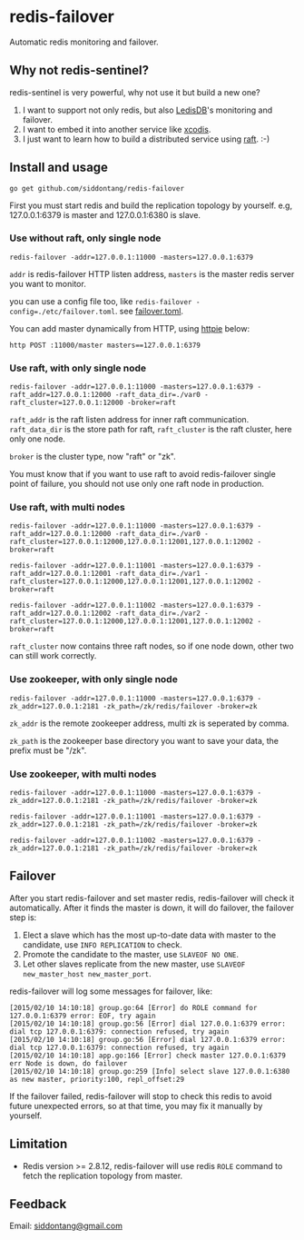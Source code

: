 # redis-failover

Automatic redis monitoring and failover. 

## Why not redis-sentinel?

redis-sentinel is very powerful, why not use it but build a new one?

1. I want to support not only redis, but also [LedisDB](https://github.com/siddontang/ledisdb)'s monitoring and failover.
2. I want to embed it into another service like [xcodis](https://github.com/siddontang/xcodis).
3. I just want to learn how to build a distributed service using [raft](https://raftconsensus.github.io). :-)

## Install and usage

```
go get github.com/siddontang/redis-failover
```

First you must start redis and build the replication topology by yourself. e.g, 127.0.0.1:6379 is master and 127.0.0.1:6380 is slave.

### Use without raft, only single node

```
redis-failover -addr=127.0.0.1:11000 -masters=127.0.0.1:6379
```

`addr` is redis-failover HTTP listen address, `masters` is the master redis server you want to monitor. 

you can use a config file too, like `redis-failover -config=./etc/failover.toml`. see [failover.toml](./etc/failover.toml).

You can add master dynamically from HTTP, using [httpie](https://github.com/jakubroztocil/httpie) below:

```
http POST :11000/master masters==127.0.0.1:6379
```

### Use raft, with only single node

```
redis-failover -addr=127.0.0.1:11000 -masters=127.0.0.1:6379 -raft_addr=127.0.0.1:12000 -raft_data_dir=./var0 -raft_cluster=127.0.0.1:12000 -broker=raft
```

`raft_addr` is the raft listen address for inner raft communication. `raft_data_dir` is the store path for raft, `raft_cluster` is the raft cluster, here only one node. 

`broker` is the cluster type, now "raft" or "zk".

You must know that if you want to use raft to avoid redis-failover single point of failure, you should not use only one raft node in production.

### Use raft, with multi nodes

```
redis-failover -addr=127.0.0.1:11000 -masters=127.0.0.1:6379 -raft_addr=127.0.0.1:12000 -raft_data_dir=./var0 -raft_cluster=127.0.0.1:12000,127.0.0.1:12001,127.0.0.1:12002 -broker=raft

redis-failover -addr=127.0.0.1:11001 -masters=127.0.0.1:6379 -raft_addr=127.0.0.1:12001 -raft_data_dir=./var1 -raft_cluster=127.0.0.1:12000,127.0.0.1:12001,127.0.0.1:12002 -broker=raft

redis-failover -addr=127.0.0.1:11002 -masters=127.0.0.1:6379 -raft_addr=127.0.0.1:12002 -raft_data_dir=./var2 -raft_cluster=127.0.0.1:12000,127.0.0.1:12001,127.0.0.1:12002 -broker=raft
```

`raft_cluster` now contains three raft nodes, so if one node down, other two can still work correctly. 

### Use zookeeper, with only single node

```
redis-failover -addr=127.0.0.1:11000 -masters=127.0.0.1:6379 -zk_addr=127.0.0.1:2181 -zk_path=/zk/redis/failover -broker=zk
```

`zk_addr` is the remote zookeeper address, multi zk is seperated by comma.

`zk_path` is the zookeeper base directory you want to save your data, the prefix must be "/zk". 

### Use zookeeper, with multi nodes

```
redis-failover -addr=127.0.0.1:11000 -masters=127.0.0.1:6379 -zk_addr=127.0.0.1:2181 -zk_path=/zk/redis/failover -broker=zk

redis-failover -addr=127.0.0.1:11001 -masters=127.0.0.1:6379 -zk_addr=127.0.0.1:2181 -zk_path=/zk/redis/failover -broker=zk

redis-failover -addr=127.0.0.1:11002 -masters=127.0.0.1:6379 -zk_addr=127.0.0.1:2181 -zk_path=/zk/redis/failover -broker=zk
```

## Failover

After you start redis-failover and set master redis, redis-failover will check it automatically. After it finds the master is down, it will do failover, the failover step is:

1. Elect a slave which has the most up-to-date data with master to the candidate, use `INFO REPLICATION` to check.
2. Promote the candidate to the master, use `SLAVEOF NO ONE`.
3. Let other slaves replicate from the new master, use `SLAVEOF new_master_host new_master_port`.

redis-failover will log some messages for failover, like:

```
[2015/02/10 14:10:18] group.go:64 [Error] do ROLE command for 127.0.0.1:6379 error: EOF, try again
[2015/02/10 14:10:18] group.go:56 [Error] dial 127.0.0.1:6379 error: dial tcp 127.0.0.1:6379: connection refused, try again
[2015/02/10 14:10:18] group.go:56 [Error] dial 127.0.0.1:6379 error: dial tcp 127.0.0.1:6379: connection refused, try again
[2015/02/10 14:10:18] app.go:166 [Error] check master 127.0.0.1:6379 err Node is down, do failover
[2015/02/10 14:10:18] group.go:259 [Info] select slave 127.0.0.1:6380 as new master, priority:100, repl_offset:29
```

If the failover failed, redis-failover will stop to check this redis to avoid future unexpected errors, so at that time, you may fix it manually by yourself. 

## Limitation

+ Redis version >= 2.8.12, redis-failover will use redis `ROLE` command to fetch the replication topology from master.

## Feedback

Email: siddontang@gmail.com 

